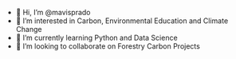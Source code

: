- 👋 Hi, I’m @mavisprado
- 👀 I’m interested in Carbon, Environmental Education and Climate Change
- 🌱 I’m currently learning Python and Data Science
- 💞️ I’m looking to collaborate on Forestry Carbon Projects

<!---
mavisprado/mavisprado is a ✨ special ✨ repository because its `README.md` (this file) appears on your GitHub profile.
You can click the Preview link to take a look at your changes.
--->
